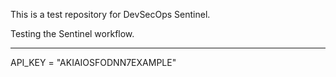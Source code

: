 This is a test repository for DevSecOps Sentinel.

Testing the Sentinel workflow.

-------------

API_KEY = "AKIAIOSFODNN7EXAMPLE"
